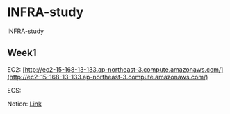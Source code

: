 # INFRA-study
INFRA-study

## Week1

EC2: [http://ec2-15-168-13-133.ap-northeast-3.compute.amazonaws.com/](http://ec2-15-168-13-133.ap-northeast-3.compute.amazonaws.com/)

ECS: 

Notion: [Link](https://www.notion.so/Serverless-7af57cda5c324e45b4e6b69168e3a22c)
